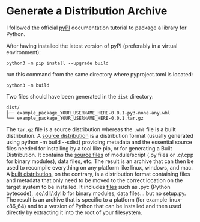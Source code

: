 # Generate a Distribution Archive

I followed the official [pyPI](https://packaging.python.org/en/latest/tutorials/packaging-projects) documentation tutorial to package a library for Python.

After having installed the latest version of pyPI (preferably in a virtual environment):
```
python3 -m pip install --upgrade build
```

run this command from the same directory where pyproject.toml is located:
```
python3 -m build
```

Two files should have been generated in the `dist` directory:
```
dist/
├── example_package_YOUR_USERNAME_HERE-0.0.1-py3-none-any.whl
└── example_package_YOUR_USERNAME_HERE-0.0.1.tar.gz
```

The `tar.gz` file is a source distribution whereas the `.whl` file is a built distribution.
A [source distribution](https://packaging.python.org/en/latest/glossary/#term-Source-Distribution-or-sdist) is a distribution format (usually generated using python -m build --sdist) providing metadata and the essential source files needed for installing by a tool like pip, or for generating a Built Distribution. It contains the [source files](https://www.geeksforgeeks.org/source-distribution-and-built-distribution-in-python) of module/script (.py files or .c/.cpp for binary modules), data files, etc. The result is an archive that can then be used to recompile everything on any platform like linux, windows, and mac.
A [built distribution](https://packaging.python.org/en/latest/glossary/#term-Built-Distribution), on the contrary, is a distribution format containing files and metadata that only need to be moved to the correct location on the target system to be installed. It includes [files](https://www.geeksforgeeks.org/source-distribution-and-built-distribution-in-python) such as .pyc (Python bytecode), .so/.dll/.dylib for binary modules, data files… but no setup.py. The result is an archive that is specific to a platform (for example linux-x86_64) and to a version of Python that can be installed and then used directly by extracting it into the root of your filesystem.